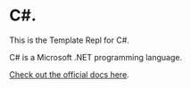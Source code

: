 # C#. 

This is the Template Repl for C#.

C# is a Microsoft .NET programming language.

[Check out the official docs here](https://docs.microsoft.com/en-us/dotnet/csharp/).